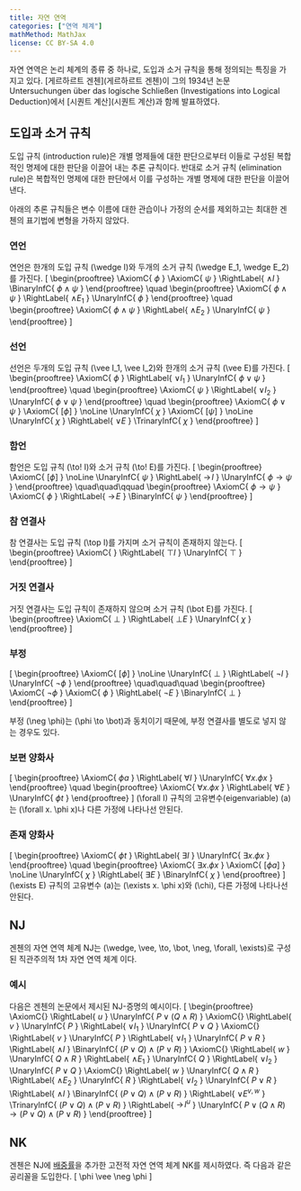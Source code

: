 ```yaml
---
title: 자연 연역
categories: ["연역 체계"]
mathMethod: MathJax
license: CC BY-SA 4.0
---
```


자연 연역은 논리 체계의 종류 중 하나로, 도입과 소거 규칙을 통해 정의되는 특징을 가지고 있다.
[게르하르트 겐첸](게르하르트 겐첸)이 그의 1934년 논문
Untersuchungen über das logische Schließen (Investigations into Logical Deduction)에서
[시퀀트 계산](시퀀트 계산)과 함께 발표하였다.

## 도입과 소거 규칙
도입 규칙 (introduction rule)은 개별 명제들에 대한 판단으로부터 이들로 구성된 복합적인 명제에 대한 판단을 이끌어 내는 추론 규칙이다.
반대로 소거 규칙 (elimination rule)은 복합적인 명제에 대한 판단에서 이를 구성하는 개별 명제에 대한 판단을 이끌어 낸다.

아래의 추론 규칙들은 변수 이름에 대한 관습이나 가정의 순서를 제외하고는 최대한 겐첸의 표기법에 변형을 가하지 않았다.

### 연언
연언은 한개의 도입 규칙 \(\wedge I\)와 두개의 소거 규칙 \(\wedge E_1, \wedge E_2\)를 가진다.
\[
\begin{prooftree}
\AxiomC{ $\phi$ }
\AxiomC{ $\psi$ }
\RightLabel{ $\wedge I$ }
\BinaryInfC{ $\phi \wedge \psi$ }
\end{prooftree}
\quad
\begin{prooftree}
\AxiomC{ $\phi \wedge \psi$ }
\RightLabel{ $\wedge E_1$ }
\UnaryInfC{ $\phi$ }
\end{prooftree}
\quad
\begin{prooftree}
\AxiomC{ $\phi \wedge \psi$ }
\RightLabel{ $\wedge E_2$ }
\UnaryInfC{ $\psi$ }
\end{prooftree}
\]

### 선언
선언은 두개의 도입 규칙 \(\vee I_1, \vee I_2\)와 한개의 소거 규칙 \(\vee E\)를 가진다.
\[
\begin{prooftree}
\AxiomC{ $\phi$ }
\RightLabel{ $\vee I_1$ }
\UnaryInfC{ $\phi \vee \psi$ }
\end{prooftree}
\quad
\begin{prooftree}
\AxiomC{ $\psi$ }
\RightLabel{ $\vee I_2$ }
\UnaryInfC{ $\phi \vee \psi$ }
\end{prooftree}
\quad
\begin{prooftree}
\AxiomC{ $\phi \vee \psi$ }
\AxiomC{ $[\phi]$ }
\noLine \UnaryInfC{ $\chi$ }
\AxiomC{ $[\psi]$ }
\noLine \UnaryInfC{ $\chi$ }
\RightLabel{ $\vee E$ }
\TrinaryInfC{ $\chi$ }
\end{prooftree}
\]

### 함언
함언은 도입 규칙 \(\to\! I\)와 소거 규칙 \(\to\! E\)를 가진다.
\[
\begin{prooftree}
\AxiomC{ $[\phi]$ }
\noLine \UnaryInfC{ $\psi$ }
\RightLabel{ $\to\! I$ }
\UnaryInfC{ $\phi \to \psi$ }
\end{prooftree}
\quad\quad\qquad
\begin{prooftree}
\AxiomC{ $\phi \to \psi$ }
\AxiomC{ $\phi$ }
\RightLabel{ $\to\! E$ }
\BinaryInfC{ $\psi$ }
\end{prooftree}
\]

### 참 연결사
참 연결사는 도입 규칙 \(\top I\)를 가지며 소거 규칙이 존재하지 않는다.
\[
\begin{prooftree}
\AxiomC{ }
\RightLabel{ $\top I$ }
\UnaryInfC{ $\top$ }
\end{prooftree}
\]

### 거짓 연결사
거짓 연결사는 도입 규칙이 존재하지 않으며 소거 규칙 \(\bot E\)를 가진다.
\[
\begin{prooftree}
\AxiomC{ $\bot$ }
\RightLabel{ $\bot E$ }
\UnaryInfC{ $\chi$ }
\end{prooftree}
\]

### 부정
\[
\begin{prooftree}
\AxiomC{ $[\phi]$ }
\noLine \UnaryInfC{ $\bot$ }
\RightLabel{ $\neg I$ }
\UnaryInfC{ $\neg \phi$ }
\end{prooftree}
\quad\quad\quad
\begin{prooftree}
\AxiomC{ $\neg \phi$ }
\AxiomC{ $\phi$ }
\RightLabel{ $\neg E$ }
\BinaryInfC{ $\bot$ }
\end{prooftree}
\]

부정 \(\neg \phi\)는 \(\phi \to \bot\)과 동치이기 때문에,
부정 연결사를 별도로 넣지 않는 경우도 있다.

### 보편 양화사
\[
\begin{prooftree}
\AxiomC{ $\phi a$ }
\RightLabel{ $\forall I$ }
\UnaryInfC{ $\forall x. \phi x$ }
\end{prooftree}
\quad
\begin{prooftree}
\AxiomC{ $\forall x. \phi x$ }
\RightLabel{ $\forall E$ }
\UnaryInfC{ $\phi t$ }
\end{prooftree}
\]
\(\forall I\) 규칙의 고유변수(eigenvariable) \(a\)는
\(\forall x. \phi x\)나 다른 가정에 나타나선 안된다.

### 존재 양화사
\[
\begin{prooftree}
\AxiomC{ $\phi t$ }
\RightLabel{ $\exists I$ }
\UnaryInfC{ $\exists x. \phi x$ }
\end{prooftree}
\quad
\begin{prooftree}
\AxiomC{ $\exists x. \phi x$ }
\AxiomC{ $[\phi a]$ }
\noLine \UnaryInfC{ $\chi$ }
\RightLabel{ $\exists E$ }
\BinaryInfC{ $\chi$ }
\end{prooftree}
\]
\(\exists E\) 규칙의 고유변수 \(a\)는
\(\exists x. \phi x\)와 \(\chi\), 다른 가정에 나타나선 안된다.

## NJ
겐첸의 자연 연역 체계 NJ는 \(\wedge, \vee, \to, \bot, \neg, \forall, \exists\)로 구성된 직관주의적 1차 자연 연역 체계 이다.

### 예시
다음은 겐첸의 논문에서 제시된 NJ-증명의 예시이다.
\[
\begin{prooftree}
\AxiomC{} \RightLabel{ $u$ }
\UnaryInfC{ $P \vee (Q \wedge R)$ }
\AxiomC{} \RightLabel{ $v$ }
\UnaryInfC{ $P$ }
\RightLabel{ $\vee I_1$ }
\UnaryInfC{ $P \vee Q$ }
\AxiomC{} \RightLabel{ $v$ }
\UnaryInfC{ $P$ }
\RightLabel{ $\vee I_1$ }
\UnaryInfC{ $P \vee R$ }
\RightLabel{ $\wedge I$ }
\BinaryInfC{ $(P \vee Q) \wedge (P \vee R)$ }
\AxiomC{} \RightLabel{ $w$ }
\UnaryInfC{ $Q \wedge R$ }
\RightLabel{ $\wedge E_1$ }
\UnaryInfC{ $Q$ }
\RightLabel{ $\vee I_2$ }
\UnaryInfC{ $P \vee Q$ }
\AxiomC{} \RightLabel{ $w$ }
\UnaryInfC{ $Q \wedge R$ }
\RightLabel{ $\wedge E_2$ }
\UnaryInfC{ $R$ }
\RightLabel{ $\vee I_2$ }
\UnaryInfC{ $P \vee R$ }
\RightLabel{ $\wedge I$ }
\BinaryInfC{ $(P\vee Q)\wedge(P\vee R)$ }
\RightLabel{ $\vee E^{v,w}$ }
\TrinaryInfC{ $(P\vee Q)\wedge(P\vee R)$ }
\RightLabel{ $\to\! I^u$ }
\UnaryInfC{ $P \vee (Q \wedge R) \to (P\vee Q)\wedge(P\vee R)$ }
\end{prooftree}
\]

## NK
겐첸은 NJ에 [배중률](배중률)을 추가한 고전적 자연 연역 체계 NK를 제시하였다.
즉 다음과 같은 공리꼴을 도입한다.
\[
\phi \vee \neg \phi
\]
